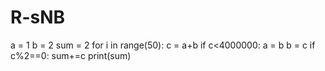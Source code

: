 # R-sNB

a = 1
b = 2
sum = 2
for i in range(50):
    c = a+b
    if c<4000000:
        a = b
        b = c
        if c%2==0:
            sum+=c
print(sum)
